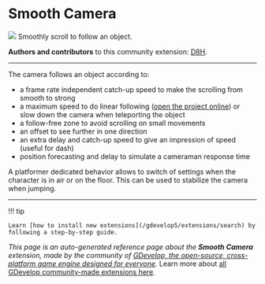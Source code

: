 # Smooth Camera

<img src="https://resources.gdevelop-app.com/assets/Icons/Line Hero Pack/Master/SVG/Computers and Hardware/Computers and Hardware_camcoder_gopro_go_pro_camera.svg" class="extension-icon"></img>
Smoothly scroll to follow an object.

**Authors and contributors** to this community extension: [D8H](https://gd.games/D8H).

---

The camera follows an object according to:
- a frame rate independent catch-up speed to make the scrolling from smooth to strong
- a maximum speed to do linear following ([open the project online](https://editor.gdevelop.io/?project=example://platformer-with-tilemap)) or slow down the camera when teleporting the object
- a follow-free zone to avoid scrolling on small movements
- an offset to see further in one direction
- an extra delay and catch-up speed to give an impression of speed (useful for dash)
- position forecasting and delay to simulate a cameraman response time

A platformer dedicated behavior allows to switch of settings when the character is in air or on the floor. This can be used to stabilize the camera when jumping.

---

!!! tip

    Learn [how to install new extensions](/gdevelop5/extensions/search) by following a step-by-step guide.

*This page is an auto-generated reference page about the **Smooth Camera** extension, made by the community of [GDevelop, the open-source, cross-platform game engine designed for everyone](https://gdevelop.io/).* Learn more about [all GDevelop community-made extensions here](/gdevelop5/extensions).